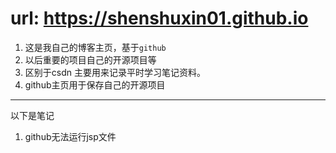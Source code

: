 # url:  https://shenshuxin01.github.io

1. 这是我自己的博客主页，基于`github`
2. 以后重要的项目自己的开源项目等
3. 区别于csdn 主要用来记录平时学习笔记资料。
4. github主页用于保存自己的开源项目

---
以下是笔记
1. github无法运行jsp文件

